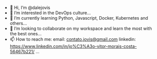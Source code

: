 - 👋 Hi, I’m @dalejovis
- 👀 I’m interested in the DevOps culture...
- 🌱 I’m currently learning Python, Javascript, Docker, Kubernetes and others...
- 💞️ I’m looking to collaborate on my workspace and learn the most with the best ones...
- 📫 How to reach me: email: contato.jovis@gmail.com  linkedin: https://www.linkedin.com/in/jo%C3%A3o-vitor-morais-costa-56467b221/ ...

<!---
dalejovis/dalejovis is a ✨ special ✨ repository because its `README.md` (this file) appears on your GitHub profile.
You can click the Preview link to take a look at your changes.
--->
